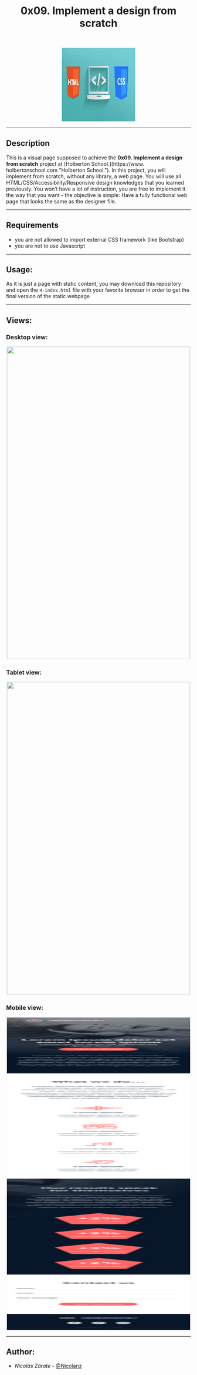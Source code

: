 <h1 align = "center">0x09. Implement a design from scratch</h1><br>
<p align="center">
    <img width="200" height="200" src="images/titleImageReadme.jpeg">
</p>

------------

## Description

This is a visual page supposed to achieve the **0x09. Implement a design from scratch** project at [Holberton School.](https://www.    holbertonschool.com "Holberton School."). 
In this project, you will implement from scratch, without any library, a web page. You will use all HTML/CSS/Accessibility/Responsive design knowledges that you learned previously.
You won’t have a lot of instruction, you are free to implement it the way that you want - the objective is simple: Have a fully functional web page that looks the same as the designer file.

------------

## Requirements

- you are not allowed to import external CSS framework (like Bootstrap)
- you are not to use Javascript

------------

## Usage:

As it is just a page with static content, you may download this repository and open the `4-index.html` file with your favorite browser in order to get the final version of the static webpage

------------

## Views:

### Desktop view:
<p align="center">
    <img width="500" height="850" src="images/01_headphones_desktop@2x.png">
</p>

### Tablet view:
<p align="center">
    <img width="500" height="850" src="images/01_headphones_tablet@2x.png">
</p>

### Mobile view:
<p align="center">
    <img width="500" height="850" src="images/01_headphones_mobile@2x.png">
</p>

------------

## Author:

- *Nicolás Zárate*  - [@Nicolanz](https://github.com/Nicolanz)